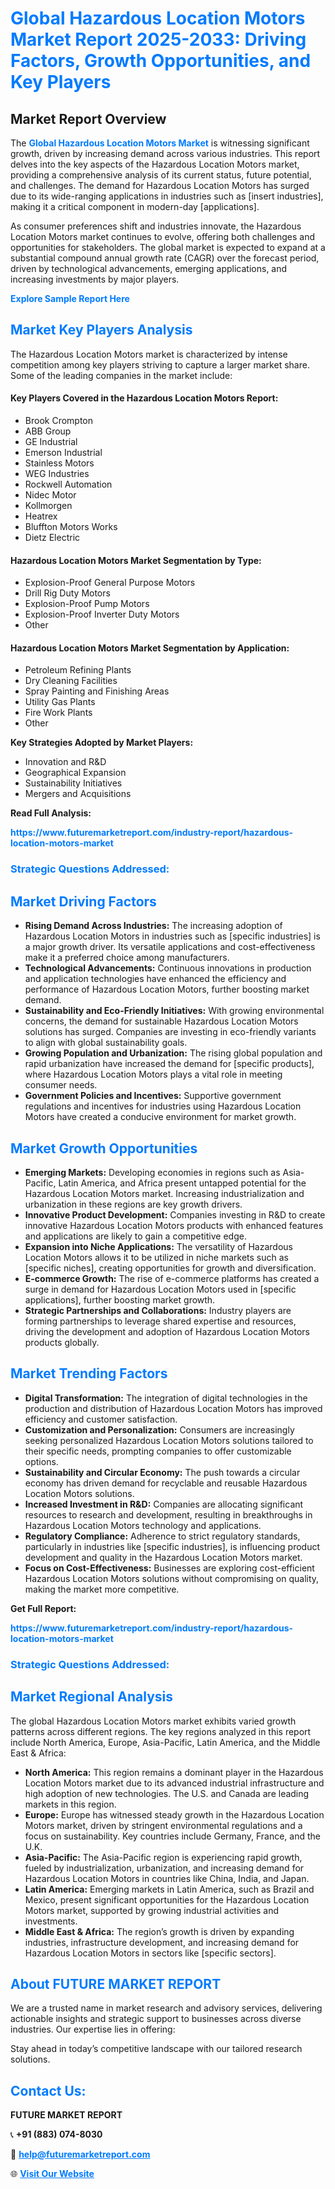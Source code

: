 <h1 style="color: #007BFF;">Global Hazardous Location Motors Market Report 2025-2033: Driving Factors, Growth Opportunities, and Key Players</h1>

<section id="overview">
<h2>Market Report Overview</h2>
<p>The <a href="https://www.futuremarketreport.com/industry-report/hazardous-location-motors-market" style="color: #007BFF; text-decoration: none;"><strong>Global Hazardous Location Motors Market</strong></a> is witnessing significant growth, driven by increasing demand across various industries. This report delves into the key aspects of the Hazardous Location Motors market, providing a comprehensive analysis of its current status, future potential, and challenges. The demand for Hazardous Location Motors has surged due to its wide-ranging applications in industries such as [insert industries], making it a critical component in modern-day [applications].</p>
<p>As consumer preferences shift and industries innovate, the Hazardous Location Motors market continues to evolve, offering both challenges and opportunities for stakeholders. The global market is expected to expand at a substantial compound annual growth rate (CAGR) over the forecast period, driven by technological advancements, emerging applications, and increasing investments by major players.</p>
</section>

<section id="overview">
<p><a href="https://www.futuremarketreport.com/request-sample/reportId=90856" style="color: #007BFF; text-decoration: none;"><strong>Explore Sample Report Here</strong></a></p>
</section>

<section id="key-players">
<h2 style="color: #007BFF;">Market Key Players Analysis</h2>
<p>The Hazardous Location Motors market is characterized by intense competition among key players striving to capture a larger market share. Some of the leading companies in the market include:</p>
<h4>Key Players Covered in the Hazardous Location Motors Report:</h4>
<ul><li>Brook Crompton</li><li>ABB Group</li><li>GE Industrial</li><li>Emerson Industrial</li><li>Stainless Motors</li><li>WEG Industries</li><li>Rockwell Automation</li><li>Nidec Motor</li><li>Kollmorgen</li><li>Heatrex</li><li>Bluffton Motors Works</li><li>Dietz Electric</li></ul>
<h4>Hazardous Location Motors Market Segmentation by Type:</h4>
<ul><li>Explosion-Proof General Purpose Motors</li><li>Drill Rig Duty Motors</li><li>Explosion-Proof Pump Motors</li><li>Explosion-Proof Inverter Duty Motors</li><li>Other</li></ul>

<h4>Hazardous Location Motors Market Segmentation by Application:</h4>
<ul><li>Petroleum Refining Plants</li><li>Dry Cleaning Facilities</li><li>Spray Painting and Finishing Areas</li><li>Utility Gas Plants</li><li>Fire Work Plants</li><li>Other</li></ul>
<p><strong>Key Strategies Adopted by Market Players:</strong></p>
<ul>
<li>Innovation and R&D</li>
<li>Geographical Expansion</li>
<li>Sustainability Initiatives</li>
<li>Mergers and Acquisitions</li>
</ul>
</section>

<section>
<p><strong>Read Full Analysis: </strong></p><a href="https://www.futuremarketreport.com/industry-report/hazardous-location-motors-market" style="color: #007BFF; text-decoration: none;"><strong>https://www.futuremarketreport.com/industry-report/hazardous-location-motors-market</strong></a>
<h3 style="color: #007BFF;">Strategic Questions Addressed:</h3>
</section>

<section id="driving-factors">
<h2 style="color: #007BFF;">Market Driving Factors</h2>
<ul>
<li><strong>Rising Demand Across Industries:</strong> The increasing adoption of Hazardous Location Motors in industries such as [specific industries] is a major growth driver. Its versatile applications and cost-effectiveness make it a preferred choice among manufacturers.</li>
<li><strong>Technological Advancements:</strong> Continuous innovations in production and application technologies have enhanced the efficiency and performance of Hazardous Location Motors, further boosting market demand.</li>
<li><strong>Sustainability and Eco-Friendly Initiatives:</strong> With growing environmental concerns, the demand for sustainable Hazardous Location Motors solutions has surged. Companies are investing in eco-friendly variants to align with global sustainability goals.</li>
<li><strong>Growing Population and Urbanization:</strong> The rising global population and rapid urbanization have increased the demand for [specific products], where Hazardous Location Motors plays a vital role in meeting consumer needs.</li>
<li><strong>Government Policies and Incentives:</strong> Supportive government regulations and incentives for industries using Hazardous Location Motors have created a conducive environment for market growth.</li>
</ul>
</section>

<section id="growth-opportunities">
<h2 style="color: #007BFF;">Market Growth Opportunities</h2>
<ul>
<li><strong>Emerging Markets:</strong> Developing economies in regions such as Asia-Pacific, Latin America, and Africa present untapped potential for the Hazardous Location Motors market. Increasing industrialization and urbanization in these regions are key growth drivers.</li>
<li><strong>Innovative Product Development:</strong> Companies investing in R&D to create innovative Hazardous Location Motors products with enhanced features and applications are likely to gain a competitive edge.</li>
<li><strong>Expansion into Niche Applications:</strong> The versatility of Hazardous Location Motors allows it to be utilized in niche markets such as [specific niches], creating opportunities for growth and diversification.</li>
<li><strong>E-commerce Growth:</strong> The rise of e-commerce platforms has created a surge in demand for Hazardous Location Motors used in [specific applications], further boosting market growth.</li>
<li><strong>Strategic Partnerships and Collaborations:</strong> Industry players are forming partnerships to leverage shared expertise and resources, driving the development and adoption of Hazardous Location Motors products globally.</li>
</ul>
</section>

<section id="trending-factors">
<h2 style="color: #007BFF;">Market Trending Factors</h2>
<ul>
<li><strong>Digital Transformation:</strong> The integration of digital technologies in the production and distribution of Hazardous Location Motors has improved efficiency and customer satisfaction.</li>
<li><strong>Customization and Personalization:</strong> Consumers are increasingly seeking personalized Hazardous Location Motors solutions tailored to their specific needs, prompting companies to offer customizable options.</li>
<li><strong>Sustainability and Circular Economy:</strong> The push towards a circular economy has driven demand for recyclable and reusable Hazardous Location Motors solutions.</li>
<li><strong>Increased Investment in R&D:</strong> Companies are allocating significant resources to research and development, resulting in breakthroughs in Hazardous Location Motors technology and applications.</li>
<li><strong>Regulatory Compliance:</strong> Adherence to strict regulatory standards, particularly in industries like [specific industries], is influencing product development and quality in the Hazardous Location Motors market.</li>
<li><strong>Focus on Cost-Effectiveness:</strong> Businesses are exploring cost-efficient Hazardous Location Motors solutions without compromising on quality, making the market more competitive.</li>
</ul>
</section>

<section>
<p><strong>Get Full Report: </strong></p><a href="https://www.futuremarketreport.com/industry-report/hazardous-location-motors-market" style="color: #007BFF; text-decoration: none;"><strong>https://www.futuremarketreport.com/industry-report/hazardous-location-motors-market</strong></a>
<h3 style="color: #007BFF;">Strategic Questions Addressed:</h3>
</section>


<section id="regional-analysis">
<h2 style="color: #007BFF;">Market Regional Analysis</h2>
<p>The global Hazardous Location Motors market exhibits varied growth patterns across different regions. The key regions analyzed in this report include North America, Europe, Asia-Pacific, Latin America, and the Middle East & Africa:</p>
<ul>
<li><strong>North America:</strong> This region remains a dominant player in the Hazardous Location Motors market due to its advanced industrial infrastructure and high adoption of new technologies. The U.S. and Canada are leading markets in this region.</li>
<li><strong>Europe:</strong> Europe has witnessed steady growth in the Hazardous Location Motors market, driven by stringent environmental regulations and a focus on sustainability. Key countries include Germany, France, and the U.K.</li>
<li><strong>Asia-Pacific:</strong> The Asia-Pacific region is experiencing rapid growth, fueled by industrialization, urbanization, and increasing demand for Hazardous Location Motors in countries like China, India, and Japan.</li>
<li><strong>Latin America:</strong> Emerging markets in Latin America, such as Brazil and Mexico, present significant opportunities for the Hazardous Location Motors market, supported by growing industrial activities and investments.</li>
<li><strong>Middle East & Africa:</strong> The region’s growth is driven by expanding industries, infrastructure development, and increasing demand for Hazardous Location Motors in sectors like [specific sectors].</li>
</ul>
</section>

<footer>
<h2 style="color: #007BFF;">About FUTURE MARKET REPORT</h2>
<p>We are a trusted name in market research and advisory services, delivering actionable insights and strategic support to businesses across diverse industries. Our expertise lies in offering:</p>

<p>Stay ahead in today’s competitive landscape with our tailored research solutions.</p>

<h2 style="color: #007BFF;">Contact Us:</h2>
<p><strong>FUTURE MARKET REPORT</strong></p>
<p>📞 <strong>+91 (883) 074-8030</strong></p>
<p>📧 <strong><a href="mailto:help@futuremarketreport.com" style="color: #007BFF;">help@futuremarketreport.com</a></strong></p>
<p>🌐 <strong><a href="https://www.futuremarketreport.com/" style="color: #007BFF;">Visit Our Website</a></strong></p>
</footer>